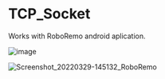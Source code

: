 # TCP_Socket
Works with RoboRemo android aplication.

![image](https://user-images.githubusercontent.com/50913838/160615436-e9897a24-af43-4697-9e73-b76c06f34c24.png)


![Screenshot_20220329-145132_RoboRemo](https://user-images.githubusercontent.com/50913838/160616050-d93438c9-a8af-4566-907e-b04735ec530a.png)
